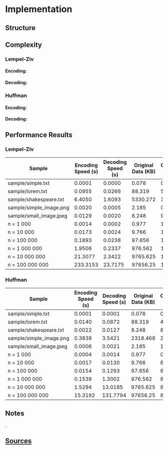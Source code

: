 # Implementation

## Structure

## Complexity

### Lempel-Ziv

#### Encoding:

#### Decoding:

### Huffman

#### Encoding:

#### Decoding:

## Performance Results

### Lempel-Ziv

| Sample                  | Encoding Speed (s) | Decoding Speed (s) | Original Data (KB) | Compressed Data (KB) | Compression Ratio |
|-------------------------|---|---|---|---|---|
| sample/simple.txt       | 0.0001 | 0.0000 | 0.078 | 0.065 | 0.833 |
| sample/lorem.txt        | 0.0955 | 0.0266 | 88.319 | 58.291 | 0.66 |
| sample/shakespeare.txt | 6.4050 | 1.6093 | 5330.272 | 3901.245 | 0.732 |
| sample/simple_image.png    | 0.0020 | 0.0005 | 2.185 | 0.878 | 0.402 |
| sample/small_image.jpeg        | 0.0129 | 0.0020 | 8.248 | 9.026 | 1.094 |
| n = 1 000               | 0.0014 | 0.0002 | 0.977 | 1.099 | 1.125 |
| n = 10 000              | 0.0173 | 0.0024 | 9.766 | 10.978 | 1.124 |
| n = 100 000             | 0.1893 | 0.0238 | 97.656 | 109.718 | 1.124 |
| n = 1 000 000           | 1.9506 | 0.2337 | 976.562 | 1096.839 | 1.123 |
| n = 10 000 000          | 21.3077 | 2.3422 | 9765.625 | 10968.202 | 1.123 |
| n = 100 000 000         | 233.3153 | 23.7175 | 97656.25 | 109682.097 | 1.123 |

### Huffman

| Sample                  | Encoding Speed (s) | Decoding Speed (s) | Original Data (KB) | Compressed Data (KB) | Compression Ratio |
|-------------------------|---|---|---|---|---|
| sample/simple.txt       | 0.0001 | 0.0001 | 0.078 | 0.048 | 0.615 |
| sample/lorem.txt        | 0.0140 | 0.0872 | 88.319 | 47.287 | 0.535 |
| sample/shakespeare.txt | 0.0022 | 0.0127 | 8.248 | 8.44 | 1.023 |
| sample/simple_image.png    | 0.3838 | 3.5421 | 2318.468 | 2317.23 | 0.999 |
| sample/small_image.jpeg        | 0.0006 | 0.0021 | 2.185 | 1.149 | 0.526 |
| n = 1 000               | 0.0004 | 0.0014 | 0.977 | 0.94 | 0.962 |
| n = 10 000              | 0.0017 | 0.0130 | 9.766 | 8.295 | 0.849 |
| n = 100 000             | 0.0154 | 0.1293 | 97.656 | 82.034 | 0.84 |
| n = 1 000 000           | 0.1539 | 1.3002 | 976.562 | 820.071 | 0.84 |
| n = 10 000 000          | 1.5294 | 13.0185 | 9765.625 | 8201.83 | 0.84 |
| n = 100 000 000         | 15.3192 | 131.7794 | 97656.25 | 82027.387 | 0.84 |

## Notes

.

## [Sources](sources.md)
